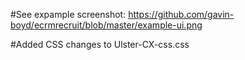 #See expample screenshot: https://github.com/gavin-boyd/ecrmrecruit/blob/master/example-ui.png

#Added CSS changes to Ulster-CX-css.css
